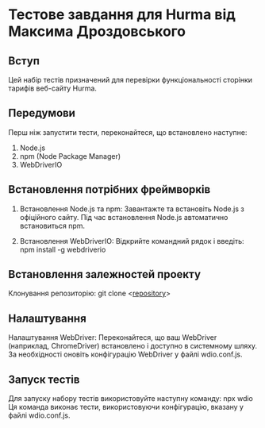 # Тестове завдання для Hurma від Максима Дроздовського 

## Вступ
Цей набір тестів призначений для перевірки функціональності сторінки тарифів веб-сайту Hurma.

## Передумови
Перш ніж запустити тести, переконайтеся, що встановлено наступне:
1. Node.js
2. npm (Node Package Manager)
3. WebDriverIO
## Встановлення потрібних фреймворків
1. Встановлення Node.js та npm:
Завантажте та встановіть Node.js з офіційного сайту.
Під час встановлення Node.js автоматично встановиться npm.

2. Встановлення WebDriverIO:
Відкрийте командний рядок і введіть:
npm install -g webdriverio

## Встановлення залежностей проекту
Клонування репозиторію:
git clone <[repository]>

## Налаштування
Налаштування WebDriver:
Переконайтеся, що ваш WebDriver (наприклад, ChromeDriver) встановлено і доступно в системному шляху.
За необхідності оновіть конфігурацію WebDriver у файлі wdio.conf.js.
## Запуск тестів
Для запуску набору тестів використовуйте наступну команду:
npx wdio 
Ця команда виконає тести, використовуючи конфігурацію, вказану у файлі wdio.conf.js.


[repository]: https://github.com/drozdik29/testTaskHurma